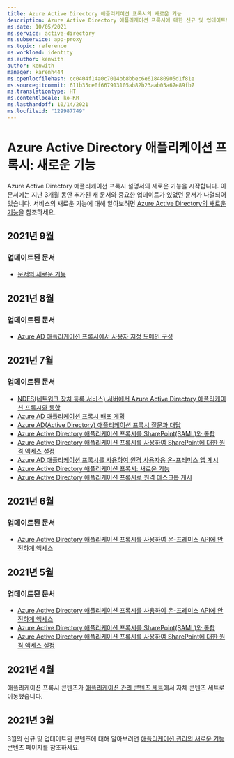 ```yaml
---
title: Azure Active Directory 애플리케이션 프록시의 새로운 기능
description: Azure Active Directory 애플리케이션 프록시에 대한 신규 및 업데이트된 설명서입니다.
ms.date: 10/05/2021
ms.service: active-directory
ms.subservice: app-proxy
ms.topic: reference
ms.workload: identity
ms.author: kenwith
author: kenwith
manager: karenh444
ms.openlocfilehash: cc0404f14a0c7014bb8bbec6e618480905d1f81e
ms.sourcegitcommit: 611b35ce0f667913105ab82b23aab05a67e89fb7
ms.translationtype: HT
ms.contentlocale: ko-KR
ms.lasthandoff: 10/14/2021
ms.locfileid: "129987749"
---
```

# <a name="azure-active-directory-application-proxy-whats-new"></a>Azure Active Directory 애플리케이션 프록시: 새로운 기능

Azure Active Directory 애플리케이션 프록시 설명서의 새로운 기능을 시작합니다. 이 문서에는 지난 3개월 동안 추가된 새 문서와 중요한 업데이트가 있었던 문서가 나열되어 있습니다. 서비스의 새로운 기능에 대해 알아보려면 [Azure Active Directory의 새로운 기능](../fundamentals/whats-new.md)을 참조하세요.

## <a name="september-2021"></a>2021년 9월

### <a name="updated-articles"></a>업데이트된 문서

- [문서의 새로운 기능](whats-new-docs.md)

## <a name="august-2021"></a>2021년 8월

### <a name="updated-articles"></a>업데이트된 문서

- [Azure AD 애플리케이션 프록시에서 사용자 지정 도메인 구성](application-proxy-configure-custom-domain.md)


## <a name="july-2021"></a>2021년 7월

### <a name="updated-articles"></a>업데이트된 문서

- [NDES(네트워크 장치 등록 서비스) 서버에서 Azure Active Directory 애플리케이션 프록시와 통합](active-directory-app-proxy-protect-ndes.md)
- [Azure AD 애플리케이션 프록시 배포 계획](application-proxy-deployment-plan.md)
- [Azure AD(Active Directory) 애플리케이션 프록시 질문과 대답](application-proxy-faq.yml)
- [Azure Active Directory 애플리케이션 프록시를 SharePoint(SAML)와 통합](application-proxy-integrate-with-sharepoint-server-saml.md)
- [Azure Active Directory 애플리케이션 프록시를 사용하여 SharePoint에 대한 원격 액세스 설정](application-proxy-integrate-with-sharepoint-server.md)
- [Azure AD 애플리케이션 프록시를 사용하여 원격 사용자용 온-프레미스 앱 게시](what-is-application-proxy.md)
- [Azure Active Directory 애플리케이션 프록시: 새로운 기능](whats-new-docs.md)
- [Azure Active Directory 애플리케이션 프록시로 원격 데스크톱 게시](application-proxy-integrate-with-remote-desktop-services.md)


## <a name="june-2021"></a>2021년 6월

### <a name="updated-articles"></a>업데이트된 문서

- [Azure Active Directory 애플리케이션 프록시를 사용하여 온-프레미스 API에 안전하게 액세스](application-proxy-secure-api-access.md)

## <a name="may-2021"></a>2021년 5월

### <a name="updated-articles"></a>업데이트된 문서

- [Azure Active Directory 애플리케이션 프록시를 사용하여 온-프레미스 API에 안전하게 액세스](application-proxy-secure-api-access.md)
- [Azure Active Directory 애플리케이션 프록시를 SharePoint(SAML)와 통합](application-proxy-integrate-with-sharepoint-server-saml.md)
- [Azure Active Directory 애플리케이션 프록시를 사용하여 SharePoint에 대한 원격 액세스 설정](application-proxy-integrate-with-sharepoint-server.md)


## <a name="april-2021"></a>2021년 4월

애플리케이션 프록시 콘텐츠가 [애플리케이션 관리 콘텐츠 세트](../manage-apps/index.yml)에서 자체 콘텐츠 세트로 이동했습니다.

## <a name="march-2021"></a>2021년 3월

3월의 신규 및 업데이트된 콘텐츠에 대해 알아보려면 [애플리케이션 관리의 새로운 기능](../manage-apps/whats-new-docs.md) 콘텐츠 페이지를 참조하세요.